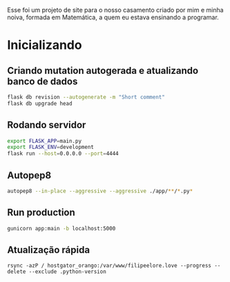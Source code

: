 Esse foi um projeto de site para o nosso casamento criado por mim e minha noiva, formada em Matemática, a quem eu estava ensinando a programar.

# Inicializando

## Criando mutation autogerada e atualizando banco de dados
```sh
flask db revision --autogenerate -m "Short comment"
flask db upgrade head
```

## Rodando servidor
```sh
export FLASK_APP=main.py
export FLASK_ENV=development
flask run --host=0.0.0.0 --port=4444
```

## Autopep8
```sh
autopep8 --in-place --aggressive --aggressive ./app/**/*.py*
```

## Run production
```sh
gunicorn app:main -b localhost:5000
```

## Atualização rápida
```
rsync -azP / hostgator_orango:/var/www/filipeelore.love --progress --delete --exclude .python-version
```